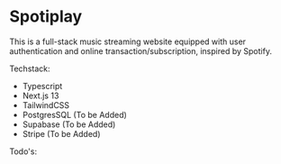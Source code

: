 # Spotiplay
This is a full-stack music streaming website equipped with user authentication and online transaction/subscription, inspired by Spotify.

Techstack:
- Typescript
- Next.js 13
- TailwindCSS
- PostgresSQL (To be Added)
- Supabase (To be Added)
- Stripe (To be Added)

Todo&apos;s: